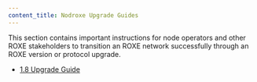 ```yaml
---
content_title: Nodroxe Upgrade Guides
---
```


This section contains important instructions for node operators and other ROXE stakeholders to transition an ROXE network successfully through an ROXE version or protocol upgrade.

* [1.8 Upgrade Guide](1.8-upgrade-guide.md)
